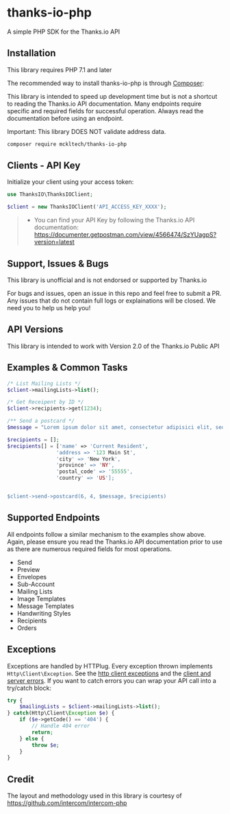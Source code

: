 # thanks-io-php

A simple PHP SDK for the Thanks.io API

## Installation

This library requires PHP 7.1 and later

The recommended way to install thanks-io-php is through [Composer](https://getcomposer.org):

This library is intended to speed up development time but is not a shortcut to reading the Thanks.io API documentation. Many endpoints require specific and required fields for successful operation. Always read the documentation before using an endpoint.

Important: This library DOES NOT validate address data.

```sh
composer require mckltech/thanks-io-php
```

## Clients - API Key 

Initialize your client using your access token:

```php
use ThanksIO\ThanksIOClient;

$client = new ThanksIOClient('API_ACCESS_KEY_XXXX');
```

> - You can find your API Key by following the Thanks.io API documentation: https://documenter.getpostman.com/view/4566474/SzYUagpS?version=latest


## Support, Issues & Bugs

This library is unofficial and is not endorsed or supported by Thanks.io

For bugs and issues, open an issue in this repo and feel free to submit a PR. Any issues that do not contain full logs or explainations will be closed. We need you to help us help you!

## API Versions

This library is intended to work with Version 2.0 of the Thanks.io Public API

## Examples & Common Tasks

```php
/* List Mailing Lists */
$client->mailingLists->list();

/* Get Receipent by ID */
$client->recipients->get(1234);

/** Send a postcard */
$message = "Lorem ipsum dolor sit amet, consectetur adipisici elit, sed eiusmod tempor incidunt ut labore et dolore magna aliqua.";

$recipients = [];
$recipients[] = ['name' => 'Current Resident',
                'address => '123 Main St',
                'city' => 'New York',
                'province' => 'NY',
                'postal_code' => '55555',
                'country' => 'US'];


$client->send->postcard(6, 4, $message, $recipients)

```

## Supported Endpoints

All endpoints follow a similar mechanism to the examples show above. Again, please ensure you read the Thanks.io API documentation prior to use as there are numerous required fields for most operations.

- Send
- Preview
- Envelopes
- Sub-Account
- Mailing Lists
- Image Templates
- Message Templates
- Handwriting Styles
- Recipients
- Orders

## Exceptions

Exceptions are handled by HTTPlug. Every exception thrown implements `Http\Client\Exception`. See the [http client exceptions](http://docs.php-http.org/en/latest/httplug/exceptions.html) and the [client and server errors](http://docs.php-http.org/en/latest/plugins/error.html). If you want to catch errors you can wrap your API call into a try/catch block:

```php
try {
    $mailingLists = $client->mailingLists->list();
} catch(Http\Client\Exception $e) {
    if ($e->getCode() == '404') {
        // Handle 404 error
        return;
    } else {
        throw $e;
    }
}
```

## Credit

The layout and methodology used in this library is courtesy of https://github.com/intercom/intercom-php


